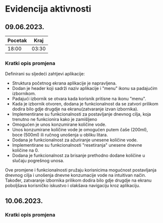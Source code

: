 # Evidencija aktivnosti
## 09.06.2023.
Pocetak | Kraj
------- | ----
18:00   | 03:30
### Kratki opis promjena
Definirani su sljedeći zahtjevi aplikacije:
- Struktura početnog ekrana aplikacije je napravljena.
- Dodan je header koji sadrži naziv aplikacije i "menu" ikonu sa padajućim izbornikom.
- Padajući izbornik se otvara kada korisnik pritisne na ikonu "menu".
- Kada je izbornik otvoren, dodana je funkcionalnost da se zatvori prilikom dodira bilo gdje drugdje na ekranu(zatvaranje izvan izbornika).
- Implementirane su funkcionalnosti za postavljanje dnevnog cilja, koja trenutno ne funkcionira kako je zamišljeno
- Omogućen je unos konzumirane količine vode.
- Unos konzumirane količine vode je omogućen putem čaše (200ml), boce (500ml) ili ručnog unošenja u obliku litara.
- Dodana je funkcionalnost za ažuriranje unesene količine vode.
- Implementirane su funkcionalnosti "resetiranja" unesene dnevne količine na 0.
- Dodana je funkcionalnost za brisanje prethodno dodane količine u slučaju pogrešnog unosa.

Ove promjene i funkcionalnosti pružaju korisnicima mogućnost postavljanja dnevnog cilja i unošenja dnevne konzumacije vode na intuitivan način. Također, zatvaranje izbornika prilikom dodira bilo gdje drugdje na ekranu poboljšava korisničko iskustvo i olakšava navigaciju kroz aplikaciju.

## 10.06.2023.
### Kratki opis promjena

